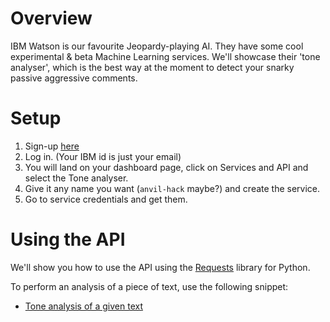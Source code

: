 # Overview

IBM Watson is our favourite Jeopardy-playing AI. They have some cool experimental & beta Machine Learning services. We'll showcase their 'tone analyser', which is the best way at the moment to detect your snarky passive aggressive comments.

# Setup

1. Sign-up [here](https://console.ng.bluemix.net/registration/?Target=https%3A%2F%2Fconsole.ng.bluemix.net%2Flogin)
2. Log in. (Your IBM id is just your email)
3. You will land on your dashboard page, click on Services and API and select the Tone analyser.
4. Give it any name you want (`anvil-hack` maybe?) and create the service.
5. Go to service credentials and get them.

# Using the API

We'll show you how to use the API using the [Requests](http://docs.python-requests.org/en/master/) library for Python.

To perform an analysis of a piece of text, use the following snippet:

* [Tone analysis of a given text](http://gist.github.com/a215918ceda27dbe9b025fd6d85565b1)
